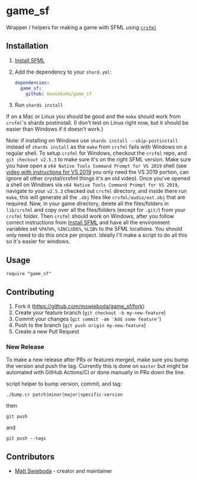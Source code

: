 # game_sf

Wrapper / helpers for making a game with SFML using [`crsfml`](https://github.com/oprypin/crsfml)

## Installation

1. [Install SFML](https://github.com/oprypin/crsfml#install-sfml)

2. Add the dependency to your `shard.yml`:

   ```yaml
   dependencies:
     game_sf:
       github: mswieboda/game_sf
   ```

3. Run `shards install`

If on a Mac or Linux you should be good and the `make` should work from `crsfml`'s shards postinstall. (I don't test on Linux right now, but it should be easier than Windows if it doesn't work.)

Note: if installing on Windows use `shards install --skip-postinstall` instead of `shards install` as the `make` from `crsfml` fails with Windows on a regular shell.
To setup `crsfml` for Windows, checkout the `crsfml` repo, and `git checkout v2.5.3` to make sure it's on the right SFML version. Make sure you have open a `x64 Native Tools Command Prompt for VS 2019` shell (see [video with instructions for VS 2019](https://pryp.in/blog/28/running-crystal-natively-on-windows-building-videogame-examples.html) you only need the VS 2019 portion, can ignore all other crystal/crsfml things it's an old video). Once you've opened a shell on Windows via `x64 Native Tools Command Prompt for VS 2019`, navigate to your `v2.5.3` checked out `crsfml` directory, and inside there run `make`, this will generate all the `.obj` files like `crsfml/audio/ext.obj` that are required. Now, in your game directory, delete all the files/folders in `lib/crsfml` and copy over all the files/folders (except for `.git/`) from your `crsfml` folder. Then `crsfml` should work on Windows, after you follow correct instructions from [Install SFML](https://github.com/oprypin/crsfml#install-sfml) and have all the environment variables set `%PATH%`, `%INCLUDE%`, `%LIB%` to the SFML locations. You should only need to do this once per project. Ideally I'll make a script to do all this so it's easier for windows.

## Usage

```crystal
require "game_sf"
```

## Contributing

1. Fork it (<https://github.com/mswieboda/game_sf/fork>)
2. Create your feature branch (`git checkout -b my-new-feature`)
3. Commit your changes (`git commit -am 'Add some feature'`)
4. Push to the branch (`git push origin my-new-feature`)
5. Create a new Pull Request

### New Release

To make a new release after PRs or features merged, make sure you bump the
version and push the tag. Currently this is done on `master` but might be automated with GitHub Actions/CI or done manually in PRs down the line.

script helper to bump version, commit, and tag:
```
./bump.cr patch|minor|major|specific-version
```
then
```
git push
```
and
```
git push --tags
```


## Contributors

- [Matt Swieboda](https://github.com/mswieboda) - creator and maintainer
